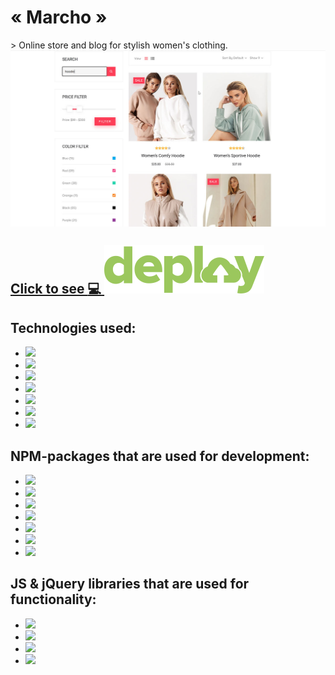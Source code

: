 ﻿<h1>« Marcho »</h1>
> Online store and blog for stylish women's clothing.
<a href="https://github.com/alienat3d/icons-for-github/blob/dev/screenshots/marcho.jpg" target="_blank">
  <img src="https://github.com/alienat3d/icons-for-github/blob/dev/screenshots/marcho-small.jpg" align="center" />
</a>

## <a href="https://alienat3d.github.io/marcho/" target="_blank" align="center">Click to see :computer: <img src="https://github.com/alienat3d/icons-for-github/blob/dev/deploy.svg" /></a>

## Technologies used:
* <img src="https://img.shields.io/badge/HTML5-E34F26?logo=html5&logoColor=fff" />
* <img src="https://img.shields.io/badge/CSS3-1572B6?logo=css3" />
* <img src="https://img.shields.io/badge/SCSS-CC6699?logo=sass&logoColor=fff" />
* <img src="https://img.shields.io/badge/JavaScript-F7DF1E?logo=javascript&logoColor=fff" />
* <img src="https://img.shields.io/badge/jQuery-0769AD?logo=jquery" />
* <img src="https://img.shields.io/badge/NPM-CB3837?logo=npm" />
* <img src="https://img.shields.io/badge/Gulp-CF4647?logo=gulp&logoColor=fff" />

## NPM-packages that are used for development:

* <a href="https://www.npmjs.com/package/gulp-nunjucks-render" target="_blank"><img src="https://img.shields.io/badge/Nunjucks-slategray?logo=nunjucks" /></a>
* <a href="https://www.npmjs.com/package/autoprefixer" target="_blank"><img src="https://img.shields.io/badge/Autoprefixer-slategray?logo=autoprefixer" /></a>
* <a href="https://www.npmjs.com/package/gulp-concat" target="_blank"><img src="https://img.shields.io/badge/Gulp%20Concat-slategray" /></a>
* <a href="https://www.npmjs.com/package/gulp-uglify" target="_blank"><img src="https://img.shields.io/badge/Gulp%20UglyfyJS3-slategray" /></a>
* <a href="https://www.npmjs.com/package/gulp-imagemin" target="_blank"><img src="https://img.shields.io/badge/Gulp%20ImageMin-slategray" /></a>
* <a href="https://browsersync.io/" target="_blank"><img src="https://img.shields.io/badge/BrowserSync-slategray" /></a>
* <a href="https://browsersync.io/" target="_blank"><img src="https://img.shields.io/badge/BrowserSync-slategray.svg?logo=data:image/svg%2bxml;base64,PHN2ZyB4bWxucz0iaHR0cDovL3d3dy53My5vcmcvMjAwMC9zdmciIHZpZXdCb3g9IjAgMCAxNDAgMjA0LjEiIGZpbGw9IiNmZmYiPjxwYXRoIGQ9Ik02My41LjMgMS43IDMxLjJBMyAzIDAgMCAwIDAgMzMuOXYxMzYuM2EzIDMgMCAwIDAgMS43IDIuN2w2MS44IDMwLjlhMyAzIDAgMCAwIDQuMy0yLjdWM0EzIDMgMCAwIDAgNjMuNS4zem0xMyAyMDMuNSA2MS44LTMwLjlhMyAzIDAgMCAwIDEuNy0yLjd2LTY2LjNhMyAzIDAgMCAwLTEuNy0yLjdMNzYuNSA3MC4zYTMgMyAwIDAgMC00LjMgMi43djEyOC4xYTMgMyAwIDAgMCA0LjMgMi43eiIvPjwvc3ZnPg==" /></a>

## JS & jQuery libraries that are used for functionality:

* <a href="https://fancyapps.com/fancybox/" target="_blank"><img src="https://img.shields.io/badge/FancyBox-JS-F7DF1E" /></a>
* <a href="http://kenwheeler.github.io/slick/" target="_blank"><img src="https://img.shields.io/badge/Slick%20Carousel-jQuery-0769AD" /></a>
* <a href="https://rateyo.fundoocode.ninja/" target="_blank"><img src="https://img.shields.io/badge/RateYo-jQuery-0769AD" /></a>
* <a href="https://dimox.name/jquery-form-styler/" target="_blank"><img src="https://img.shields.io/badge/Form%20Styler-jQuery-0769AD" /></a>